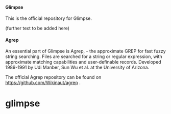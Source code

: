 #### Glimpse


This is the official repository for Glimpse.

(further text to be added here)


#### Agrep


An essential part of Glimpse is Agrep, - the approximate GREP for fast fuzzy string searching. Files are searched for a string or regular expression, with approximate matching capabilities and user-definable records. Developed 1989-1991 by Udi Manber, Sun Wu et al. at the University of Arizona.

The official Agrep repository can be found on https://github.com/Wikinaut/agrep .
# glimpse
